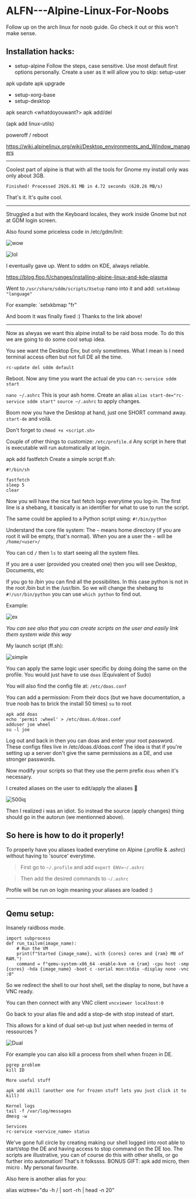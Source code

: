 # ALFN---Alpine-Linux-For-Noobs

Follow up on the arch linux for noob guide. Go check it out or this won't make sense.

## Installation hacks:

- setup-alpine
Follow the steps, case sensitive. Use most default first options personally. Create a user as it will allow you to skip: setup-user

apk update
apk upgrade

- setup-xorg-base 
- setup-desktop

apk search <whatdoyouwant?>
apk add/del 

(apk add linux-utils) 

poweroff / reboot

https://wiki.alpinelinux.org/wiki/Desktop_environments_and_Window_managers

---

Coolest part of alpine is that with all the tools for Gnome my install only was only about 3GB.

`Finished! Processed 2926.81 MB in 4.72 seconds (620.26 MB/s)` 

That's it. It's quite cool.

--- 

Struggled a but with the Keyboard locales, they work inside Gnome but not at GDM login screen. 

Also found some priceless code in /etc/gdm/Init:

![wow](https://github.com/user-attachments/assets/149e5dee-ac40-4b87-9dc7-b894194c9b55)

![lol](https://github.com/user-attachments/assets/281a1429-34ce-4104-95e2-c69f34aa5480)

I eventually gave up. Went to sddm on KDE, always reliable. 

https://blog.floo.fi/changes/installing-alpine-linux-and-kde-plasma

Went to `/usr/share/sddm/scripts/Xsetup` nano into it and add: `setxkbmap "language"` 

For example: `setxkbmap "fr"

And boom it was finally fixed :) Thanks to the link above!

---

Now as alwyas we want this alpine install to be raid boss mode. 
To do this we are going to do some cool setup idea. 

You see want the Desktop Env, but only sometimes. What I mean is I need terminal access often but not full DE all the time.

`rc-update del sddm default` 

Reboot. Now any time you want the actual de you can `rc-service sddm start` 

`nano ~/.ashrc` This is your ash home. 
Create an alias `alias start-de="rc-service sddm start"`
`source ~/.ashrc` to apply changes.

Boom now you have the Desktop at hand, just one SHORT command away. 
`start-de` and voilà.

Don't forget to `chmod +x <script.sh>` 

Couple of other things to customize: 
`/etc/profile.d` Any script in here that is executable will run automatically at login. 

apk add fastfetch
Create a simple script ff.sh:

```
#!/bin/sh

fastfetch
sleep 5
clear
```

Now you will have the nice fast fetch logo everytime you log-in. 
The first line is a shebang, it basically is an identifier for what to use to run the script. 

The same could be applied to a Python script using: `#!/bin/python` 

Understand the core file system:
The `~` means home directory (if you are root it will be empty, that's normal).
When you are a user the `~` will be `/home/<user>/` 

You can cd `/` then `ls` to start seeing all the system files. 

If you are a user (provided you created one) then you will see Desktop, Documents, etc 

If you go to /bin you can find all the possibilites. In this case python is not in the root /bin but in the /usr/bin. So we will change the shebang to `#!/usr/bin/python` you can use `which python` to find out. 

Example:

![ex](https://github.com/user-attachments/assets/6dfd515b-44f8-453f-8170-0e8309de9250)

_You can see also that you can create scripts on the user and easily link them system wide this way_

My launch script (ff.sh):

![simple](https://github.com/user-attachments/assets/a7d92ea0-9670-48f9-98d2-55d4a3bb97b5)

You can apply the same logic user specific by doing doing the same on the profile. You would just have to use `doas` (Equivalent of Sudo)

You will also find the config file at: `/etc/doas.conf` 

You can add a permission: From their docs (but we have documentation, a true noob has to brick the install 50 times)
`su` to root
``` 
apk add doas 
echo 'permit :wheel' > /etc/doas.d/doas.conf 
adduser joe wheel 
su -l joe 
```

Log out and back in then you can doas <command> and enter your root password.
These configs files live in /etc/doas.d/doas.conf
The idea is that if you're setting up a server don't give the same permissions as a DE, and use stronger passwords. 

Now modify your scripts so that they use the perm prefix `doas` when it's necessary. 

I created aliases on the user to edit/apply the aliases 🧠 

![500iq](https://github.com/user-attachments/assets/23b57df3-8783-4ca8-9390-78cf52dcdbe4)

Then I realized i was an idiot. So instead the source (apply changes) thing should go in the autorun (we mentionned above). 

## So here is how to do it properly! 
To properly have you aliases loaded everytime on Alpine (.profile  & .ashrc) without having to 'source' everytime. 

> First go to `~/.profile` and add
`export ENV=~/.ashrc`

> Then add the desired commands to
`~/.ashrc`

Profile will be run on login meaning your aliases are loaded :)

---

## Qemu setup:

Insanely raidboss mode. 

```
import subprocess
def run_tailvm(image_name):
    # Run the VM
    print(f"Started {image_name}, with {cores} cores and {ram} MB of RAM.")
    command = f"qemu-system-x86_64 -enable-kvm -m {ram} -cpu host -smp {cores} -hda {image_name} -boot c -serial mon:stdio -display none -vnc :0"
```

So we redirect the shell to our host shell, set the display to none, but have a VNC ready. 

You can then connect with any VNC client `vncviewer localhost:0` 

Go back to your alias file and add a stop-de with stop instead of start. 

This allows for a kind of dual set-up but just when needed in terms of ressources ? 

![Dual](https://github.com/user-attachments/assets/ea1dcad5-0cbb-4060-ad5e-35c0326c59a1)

Fòr example you can also kill a process from shell when frozen in DE. 

```
pgrep problem
kill ID

More useful stuff

apk add xkill (another one for frozen stuff lets you just click it to kill) 

Kernel logs
tail -f /var/log/messages
dmesg -w

Services
rc-service <service_name> status
```


We've gone full circle by creating making our shell logged into root able to start/stop the DE and having access to stop command on the DE too. 
The scripts are illustrative, you can of course do this with other shells, or go further into automation!
That's it folkssss. BONUS GIFT: apk add micro, then micro <file>. My personal favourite. 


Also here is another alias for you:

alias wiztree="du -h / | sort -rh | head -n 20" 


